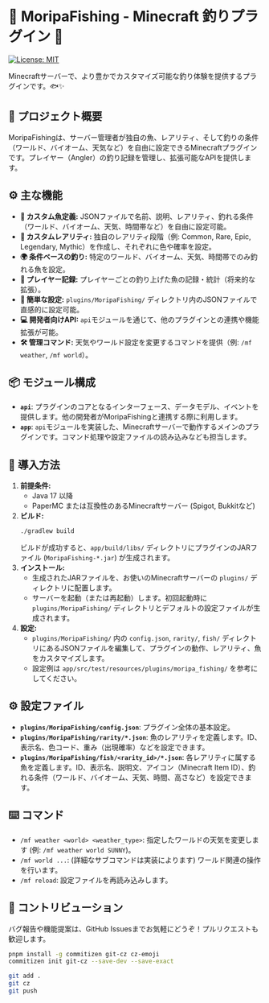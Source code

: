 # 🎣 MoripaFishing - Minecraft 釣りプラグイン 🎣

[![License: MIT](https://img.shields.io/badge/License-MIT-yellow.svg)](https://opensource.org/licenses/MIT)

Minecraftサーバーで、より豊かでカスタマイズ可能な釣り体験を提供するプラグインです。🐟✨

## 🌟 プロジェクト概要

MoripaFishingは、サーバー管理者が独自の魚、レアリティ、そして釣りの条件（ワールド、バイオーム、天気など）を自由に設定できるMinecraftプラグインです。プレイヤー（Angler）の釣り記録を管理し、拡張可能なAPIを提供します。

## ⚙️ 主な機能

*   **🐠 カスタム魚定義:** JSONファイルで名前、説明、レアリティ、釣れる条件（ワールド、バイオーム、天気、時間帯など）を自由に設定可能。
*   **💎 カスタムレアリティ:** 独自のレアリティ段階（例: Common, Rare, Epic, Legendary, Mythic）を作成し、それぞれに色や確率を設定。
*   **🌍 条件ベースの釣り:** 特定のワールド、バイオーム、天気、時間帯でのみ釣れる魚を設定。
*   **🎣 プレイヤー記録:** プレイヤーごとの釣り上げた魚の記録・統計（将来的な拡張）。
*   **🔧 簡単な設定:** `plugins/MoripaFishing/` ディレクトリ内のJSONファイルで直感的に設定可能。
*   **💻 開発者向けAPI:** `api`モジュールを通じて、他のプラグインとの連携や機能拡張が可能。
*   **🛠️ 管理コマンド:** 天気やワールド設定を変更するコマンドを提供（例: `/mf weather`, `/mf world`）。

## 📦 モジュール構成

*   **`api`**: プラグインのコアとなるインターフェース、データモデル、イベントを提供します。他の開発者がMoripaFishingと連携する際に利用します。
*   **`app`**: `api`モジュールを実装した、Minecraftサーバーで動作するメインのプラグインです。コマンド処理や設定ファイルの読み込みなども担当します。

## 🚀 導入方法

1.  **前提条件:**
    *   Java 17 以降
    *   PaperMC または互換性のあるMinecraftサーバー (Spigot, Bukkitなど)
2.  **ビルド:**
    ```bash
    ./gradlew build
    ```
    ビルドが成功すると、`app/build/libs/` ディレクトリにプラグインのJARファイル (`MoripaFishing-*.jar`) が生成されます。
3.  **インストール:**
    *   生成されたJARファイルを、お使いのMinecraftサーバーの `plugins/` ディレクトリに配置します。
    *   サーバーを起動（または再起動）します。初回起動時に `plugins/MoripaFishing/` ディレクトリとデフォルトの設定ファイルが生成されます。
4.  **設定:**
    *   `plugins/MoripaFishing/` 内の `config.json`, `rarity/`, `fish/` ディレクトリにあるJSONファイルを編集して、プラグインの動作、レアリティ、魚をカスタマイズします。
    *   設定例は `app/src/test/resources/plugins/moripa_fishing/` を参考にしてください。

## ⚙️ 設定ファイル

*   **`plugins/MoripaFishing/config.json`**: プラグイン全体の基本設定。
*   **`plugins/MoripaFishing/rarity/*.json`**: 魚のレアリティを定義します。ID、表示名、色コード、重み（出現確率）などを設定できます。
*   **`plugins/MoripaFishing/fish/<rarity_id>/*.json`**: 各レアリティに属する魚を定義します。ID、表示名、説明文、アイコン（Minecraft Item ID）、釣れる条件（ワールド、バイオーム、天気、時間、高さなど）を設定できます。

## ⌨️ コマンド

*   `/mf weather <world> <weather_type>`: 指定したワールドの天気を変更します (例: `/mf weather world SUNNY`)。
*   `/mf world ...`: (詳細なサブコマンドは実装によります) ワールド関連の操作を行います。
*   `/mf reload`: 設定ファイルを再読み込みします。

## 🤝 コントリビューション

バグ報告や機能提案は、GitHub Issuesまでお気軽にどうぞ！プルリクエストも歓迎します。

```bash
pnpm install -g commitizen git-cz cz-emoji
commitizen init git-cz --save-dev --save-exact
```

```bash
git add .
git cz
git push
```